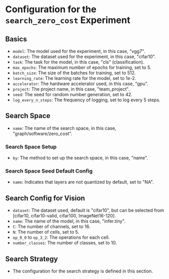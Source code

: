 # Configuration for the `search_zero_cost` Experiment

## Basics
- `model`: The model used for the experiment, in this case, "vgg7".
- `dataset`: The dataset used for the experiment, in this case, "cifar10".
- `task`: The task for the model, in this case, "cls" (classification).
- `max_epochs`: The maximum number of epochs for training, set to 5.
- `batch_size`: The size of the batches for training, set to 512.
- `learning_rate`: The learning rate for the model, set to 1e-2.
- `accelerator`: The hardware accelerator used, in this case, "gpu".
- `project`: The project name, in this case, "team_project".
- `seed`: The seed for random number generation, set to 42.
- `log_every_n_steps`: The frequency of logging, set to log every 5 steps.

## Search Space
- `name`: The name of the search space, in this case, "graph/software/zero_cost".

### Search Space Setup
- `by`: The method to set up the search space, in this case, "name".

### Search Space Seed Default Config
- `name`: Indicates that layers are not quantized by default, set to "NA".

## Search Config for Vision
- `dataset`: The dataset used, default is "cifar10", but can be selected from [cifar10, cifar10-valid, cifar100, ImageNet16-120].
- `name`: The name of the model, in this case, "infer.tiny".
- `C`: The number of channels, set to 16.
- `N`: The number of cells, set to 5.
- `op_0_0` to `op_3_2`: The operations for each cell.
- `number_classes`: The number of classes, set to 10.

## Search Strategy
- The configuration for the search strategy is defined in this section.